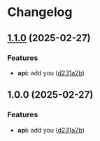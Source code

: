 # Changelog

## [1.1.0](https://github.com/halimonalexander/test-multirepo/compare/v1.0.0...v1.1.0) (2025-02-27)


### Features

* **api:** add you ([d231a2b](https://github.com/halimonalexander/test-multirepo/commit/d231a2bba5605f32a0b84d3eeae79fa22eb8dd5b))

## 1.0.0 (2025-02-27)


### Features

* **api:** add you ([d231a2b](https://github.com/halimonalexander/test-multirepo/commit/d231a2bba5605f32a0b84d3eeae79fa22eb8dd5b))
